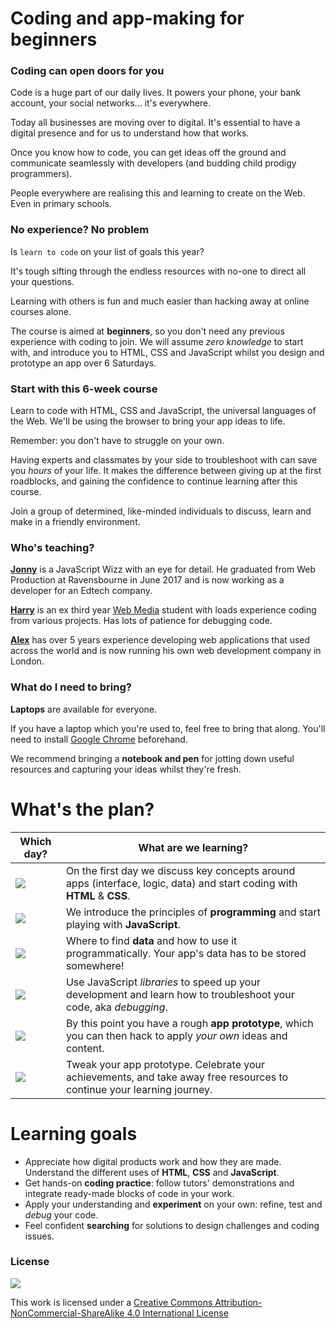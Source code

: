 <!--Start prototyping and building apps using HTML, CSS and JavaScript in this 24-hour (6 weekly sessions) introductory course. -->

# Coding and app-making for beginners

### Coding can open doors for you

Code is a huge part of our daily lives. It powers your phone, your bank account, your social networks... it's everywhere.

Today all businesses are moving over to digital. It's essential to have a digital presence and for us to understand how that works.

Once you know how to code, you can get ideas off the ground and communicate seamlessly with developers (and budding child prodigy programmers).

People everywhere are realising this and learning to create on the Web. Even in primary schools.

### No experience? No problem

Is `learn to code` on your list of goals this year?

It's tough sifting through the endless resources with no-one to direct all your questions.

Learning with others is fun and much easier than hacking away at online courses alone.

The course is aimed at **beginners**, so you don't need any previous experience with coding to join. We will assume _zero knowledge_ to start with, and introduce you to HTML, CSS and JavaScript whilst you design and prototype an app over 6 Saturdays.

### Start with this 6-week course

Learn to code with HTML, CSS and JavaScript, the universal languages of the Web. We'll be using the browser to bring your app ideas to life.

Remember: you don't have to struggle on your own.

Having experts and classmates by your side to troubleshoot with can save you _hours_ of your life. It makes the difference between giving up at the first roadblocks, and gaining the confidence to continue learning after this course.

Join a group of determined, like-minded individuals to discuss, learn and make in a friendly environment.

### Who's teaching?

<!-- **[Matteo](https://twitter.com/@baddeo)** is a senior lecturer for [Web Media at Ravensbourne](https://twitter.com/RaveWebMedia) with loads of experience building apps and educational games. He loves teaching and has near-infinite patience. -->

<!-- **Yuki** is a self-taught JavaScript ninja and a senior developer at [The Mill](http://www.themill.com/). He has plenty of inspiring links and JS tricks to share. -->

<!-- **[Aimee](http://aimeemj.com)** makes websites and clothes. She was in your shoes a year ago, reads puzzled faces and knows when to slow down the pace. -->
**[Jonny](https://github.com/Jonnygwi)** is a JavaScript Wizz with an eye for detail. He graduated from Web Production at Ravensbourne in June 2017 and is now working as a developer for an Edtech company.

**[Harry](https://twitter.com/@h_dif)** is an ex third year [Web Media](https://twitter.com/RaveWebMedia) student with loads experience coding from various projects. Has lots of patience for debugging code.

**[Alex](https://github.com/twoofthree)** has over 5 years experience developing web applications that used across the world and is now running his own web development company in London.

### What do I need to bring?

**Laptops** are available for everyone.

If you have a laptop which you're used to, feel free to bring that along. You'll need to install [Google Chrome](https://www.google.com/chrome/) beforehand.

We recommend bringing a **notebook and pen** for jotting down useful resources and capturing your ideas whilst they're fresh.

<!--
### Learn to design and code apps!

Working from a hands-on brief, you will write your first line of code and in a few weeks you will have made your own app.

You will experience the design and development process first-hand, and get to know the fabrics of the Web: HTML, CSS, JavaScript and APIs.

This course is a great starting point in your app-making journey.

Suitable for people who have never written a line of code, this course will guide you through the design, prototype and development process that leads to the creation of a web-based application.

Working on hands-on briefs, you will learn the principles of programming and get familiar with the fabrics of the Web (HTML, CSS, JavaScript and APIs).
-->


# What's the plan?

Which day?	| What are we learning?
----------	| ---------------------
[![](sessions/img/day-1.jpg)](sessions/01) | On the first day we discuss key concepts around apps (interface, logic, data) and start coding with **HTML** & **CSS**.
[![](sessions/img/day-2.jpg)](sessions/02) | We introduce the principles of **programming** and start playing with **JavaScript**.
[![](sessions/img/day-3.jpg)](sessions/03) | Where to find **data** and how to use it programmatically. Your app's data has to be stored somewhere!
[![](sessions/img/day-4.jpg)](sessions/04) | Use JavaScript _libraries_ to speed up your development and learn how to troubleshoot your code, aka _debugging_.
[![](sessions/img/day-5.jpg)](sessions/05) | By this point you have a rough **app prototype**, which you can then hack to apply *your own* ideas and content.
[![](sessions/img/day-6.jpg)](sessions/06) | Tweak your app prototype. Celebrate your achievements, and take away free resources to continue your learning journey.


# Learning goals

* Appreciate how digital products work and how they are made. Understand the different uses of **HTML**, **CSS** and **JavaScript**.
* Get hands-on **coding practice**: follow tutors' demonstrations and integrate ready-made blocks of code in your work.
* Apply your understanding and **experiment** on your own: refine, test and *debug* your code.
* Feel confident **searching** for solutions to design challenges and coding issues.

<!--
* Identify **bugs** (unexpected behaviours in apps or code errors) using tools to *inspect* apps and come up with possible explanations.
* Create **proof-of-concept prototypes** for Web apps, which manipulate data from online databases and/or **APIs**.
* Discuss **app ideas** in terms of *interface*, *logic* and *data* with designers and developers.
* **Visualise interaction flows** with analog (paper) and digital tools.
* Break down **behaviour** (including human behaviour) into *algorithms*, that is step-by-step instructions that can be coded.  
* Understand the role of the three pillar **technologies** of the Web: *HTML*, *CSS* and *JS*.
* Understand how **data APIs** work (HTTP requests, API keys, URL parameters) and hook up one (or more) APIs to your Web application.
* Critically analyse the **mechanics** of a Web application, breaking down its behaviour into *data*, *functions* and *logic*.
-->


### License

[![](https://i.creativecommons.org/l/by-nc-sa/4.0/88x31.png)](http://creativecommons.org/licenses/by-nc-sa/4.0)

This work is licensed under a [Creative Commons Attribution-NonCommercial-ShareAlike 4.0 International License](http://creativecommons.org/licenses/by-nc-sa/4.0)
